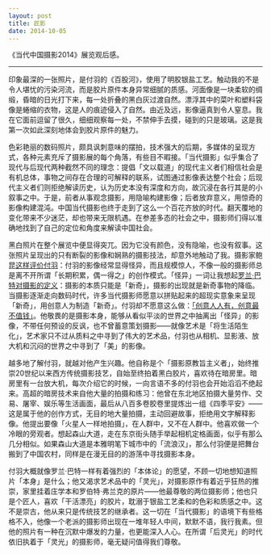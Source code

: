 ```yaml
---
layout: post
title: 匠影
date: 2014-10-05
---
```

《当代中国摄影2014》展览观后感。---印象最深的一张照片，是付羽的《百股河》，使用了明胶银盐工艺。触动我的不是令人堪忧的污染河流，而是胶片原件本身异常细腻的质感。河面像是一块柔软的绸缎，昏暗的日光打下来，每一处折叠的黑白灰过渡自然。漂浮其中的菜叶和塑料袋像是蜷缩的衣物，这是人的痕迹侵入了自然。由近及远，影像逼真到令人窒息。我在它面前逗留了很久，细细观察每一处，不禁伸手去摸，碰到的只是玻璃。这是我第一次如此深刻地体会到胶片原件的魅力。
色彩艳丽的数码照片，颇具讽刺意味的摆拍，技术强大的后期，多媒体的呈现方式，各种元素充斥了摄影展的每个角落，有些目不暇接。「当代摄影」似乎集合了现代与后现代两种截然不同的理念：提倡「文以载道」的现代主义者们相信社会是有机总体，事物之间存在合理的可解释的联系，试图通过影像表达整个社会；后现代主义者们则拒绝解读历史，认为历史本没有深度和方向，故沉浸在各行其是的小叙事之中。于是，前者从事观念摄影，用隐喻构建影像；后者放弃意义，用惊奇的影像构建混沌。中国当代摄影也终于走到了这么一个百花齐放的时代。翻天覆地的变化带来不少迷茫，却也带来无限机遇。在参差多态的社会之中，摄影师们得以准确地找到了自己的定位和角度来解读中国社会。
黑白照片在整个展览中便显得突兀。因为它没有颜色，没有隐喻，也没有叙事。这张照片呈现出的只有断裂的影像和娴熟的摄影技法，却意外地触动了我。摄影家鲍昆[这样评价付羽](http://art8china.com/newsinfo.asp?id=1418)：付羽的影像经常显得怪异，而且规模惊人，不像一般的摄影师总是离不开所谓「长期积累，偶一得之」的创作模式。「怪异」一词让我想起[罗兰·巴特对摄影的定义](http://book.douban.com/subject/1287508/)：摄影的本质只能是「新奇」，摄影的出现就是新奇事物的降临。当摄影逐渐走向数码时代，许多当代摄影师愿意以拼贴起来的超现实意象来呈现「新奇」，用创意人为制造「新奇」。付羽却不愿意这么做：[「创意人人有，创意最不值钱」](http://collection.sina.com.cn/yxys/20131218/1051137378.shtml)。他敬畏的是摄影本身，能够从看似平淡的世界之中抽离出「怪异」的影像，不带任何预设的反讽，也不曾蓄意策划摄影——就像艺术是「将生活陌生化」，艺术家只不过从质料之中寻到了伟大的艺术品，付羽也从相机、显影液、放大机和沉闷的世界之中寻到了「美」的影像。
越多地了解付羽，就越对他产生兴趣。他自称是个「摄影原教旨主义者」，始终推崇20世纪以来西方传统摄影技艺，自始至终拍着黑白胶片，喜欢待在暗房里。暗房里有一台放大机，每次介绍它的时候，一向言语不多的付羽也会开始滔滔不绝起来。高超的暗房技术来自他大量的拍摄和练习：他曾在东北地区拍摄大量劳作、交易、屠宰、娱乐等生活画面，最后从八百多卷胶卷里提炼出一组《四季平安》——这是属于他的创作方式，无目的地大量拍摄，主动回避故事，拒绝用文字解释影像。他提出要像「火星人一样地拍摄」，在人群中，又不在人群中。他喜欢做一个冷眼的旁观者。想起森山大道，走在东京街头随手举起相机定格画面，似乎有那么几分相似。如果森山大道是本雅明笔下城市中的「流浪汉」，那么付羽便是把舞台搬到了中国农村，同样是在漫无目的的游荡中寻找摄影本身。
付羽大概就像罗兰·巴特一样有着强烈的「本体论」的愿望，不顾一切地想知道照片「本身」是什么；他又渴求艺术品中的「灵光」，对摄影原作有着近乎狂热的推崇，家里挂着庄学本和罗伯特·弗兰克的原片——他最尊敬的两位摄影师；他也只是个匠人，喜欢「干活漂亮」的胶片，耽溺于银盐工艺柔和的色彩和质感之中。这不是崇古，他从来只是传统技艺的继承者。这一切在「当代摄影」的语境下有些格格不入，他像一个老派的摄影师出现在一堆年轻人中间，默默不语，我行我素。但他的照片有一种在沉默中爆发的力量，也更能深入人心。在所谓「后灵光」的时代依旧执着于「灵光」的摄影师，毫无疑问值得我们尊敬。